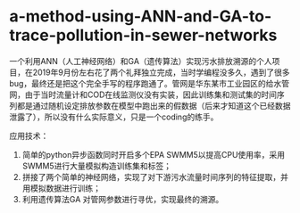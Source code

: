 # a-method-using-ANN-and-GA-to-trace-pollution-in-sewer-networks
一个利用ANN（人工神经网络）和GA（遗传算法）实现污水排放溯源的个人项目，在2019年9月份左右花了两个礼拜独立完成，当时学编程没多久，遇到了很多bug，最终还是把这个完全手写的程序跑通了。管网是华东某市工业园区的给水管网，由于当时流量计和COD在线监测仪没有实装，因此训练集和测试集的时间序列都是通过随机设定排放参数在模型中跑出来的假数据（后来才知道这个已经数据泄露了），所以没有什么实际意义，只是一个coding的练手。
 
 应用技术：
 1. 简单的python异步函数同时开启多个EPA SWMM5以提高CPU使用率，采用SWMM5进行大量模拟构造训练集和标签；
 2. 拼接了两个简单的神经网络，实现了对下游污水流量时间序列的特征提取，并用模拟数据进行训练；
 3. 利用遗传算法GA 对管网参数进行寻优，实现最终的溯源。

